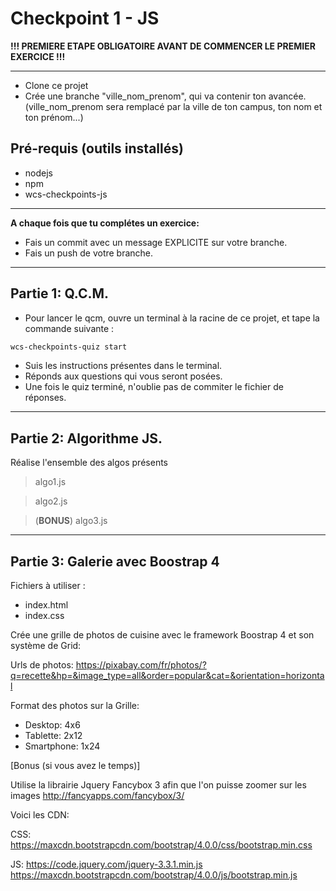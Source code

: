 # Checkpoint 1 - JS

**!!! PREMIERE ETAPE OBLIGATOIRE AVANT DE COMMENCER LE PREMIER EXERCICE !!!**

-----------------------------------
* Clone ce projet
* Crée une branche "ville_nom_prenom", qui va contenir ton avancée. (ville_nom_prenom sera remplacé par la ville de ton campus, ton nom et ton prénom...)

## Pré-requis (outils installés)

* nodejs
* npm
* wcs-checkpoints-js

-----------------------------------
__A chaque fois que tu complétes un exercice:__
* Fais un commit avec un message EXPLICITE sur votre branche.
* Fais un push de votre branche.

-----------------------------------
## Partie 1: Q.C.M.

* Pour lancer le qcm, ouvre un terminal à la racine de ce projet, et tape la commande suivante :

```sh
wcs-checkpoints-quiz start
```
* Suis les instructions présentes dans le terminal.
* Réponds aux questions qui vous seront posées.
* Une fois le quiz terminé, n'oublie pas de commiter le fichier de réponses.


-----------------------------------
## Partie 2: Algorithme JS.

Réalise l'ensemble des algos présents

> algo1.js

> algo2.js

> (**BONUS**) algo3.js

-----------------------------------

## Partie 3: Galerie avec Boostrap 4

Fichiers à utiliser :

* index.html
* index.css

Crée une grille de photos de cuisine avec le framework Boostrap 4 et son système de Grid:

Urls de photos:
https://pixabay.com/fr/photos/?q=recette&hp=&image_type=all&order=popular&cat=&orientation=horizontal

Format des photos sur la Grille:

* Desktop: 4x6
* Tablette: 2x12
* Smartphone: 1x24

[Bonus (si vous avez le temps)]

Utilise la librairie Jquery Fancybox 3 afin que l'on puisse zoomer sur les images
http://fancyapps.com/fancybox/3/

Voici les CDN:

CSS:
https://maxcdn.bootstrapcdn.com/bootstrap/4.0.0/css/bootstrap.min.css

JS:
https://code.jquery.com/jquery-3.3.1.min.js
https://maxcdn.bootstrapcdn.com/bootstrap/4.0.0/js/bootstrap.min.js
